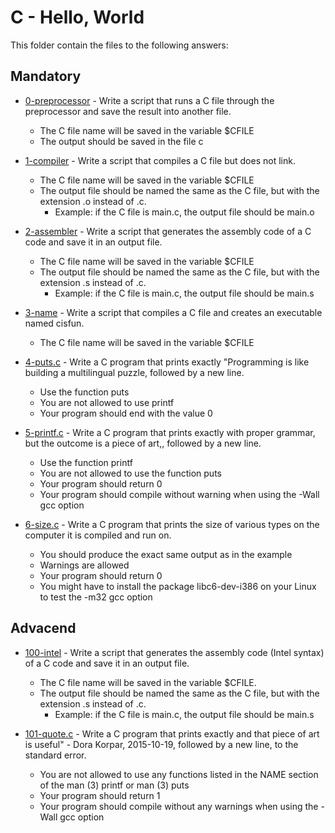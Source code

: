 # C - Hello, World

This folder contain the files to the following answers:

## Mandatory
 - [0-preprocessor](https://github.com/JefferMarcelino/alx-low_level_programming/edit/main/0x00-hello_world/0-preprocessor) - Write a script that runs a C file through the preprocessor and save the result into another file.
    - The C file name will be saved in the variable $CFILE
    - The output should be saved in the file c
 
 - [1-compiler](https://github.com/JefferMarcelino/alx-low_level_programming/edit/main/0x00-hello_world/1-compiler) - Write a script that compiles a C file but does not link.
    - The C file name will be saved in the variable $CFILE
    - The output file should be named the same as the C file, but with the extension .o instead of .c. 
        - Example: if the C file is main.c, the output file should be main.o

 - [2-assembler](https://github.com/JefferMarcelino/alx-low_level_programming/edit/main/0x00-hello_world/2-assembler) - Write a script that generates the assembly code of a C code and save it in an output file.
    - The C file name will be saved in the variable $CFILE
    - The output file should be named the same as the C file, but with the extension .s instead of .c. 
        - Example: if the C file is main.c, the output file should be main.s
 
 - [3-name](https://github.com/JefferMarcelino/alx-low_level_programming/edit/main/0x00-hello_world/3-name) - Write a script that compiles a C file and creates an executable named cisfun.
    - The C file name will be saved in the variable $CFILE

 - [4-puts.c](https://github.com/JefferMarcelino/alx-low_level_programming/edit/main/0x00-hello_world/4-puts.c) - Write a C program that prints exactly "Programming is like building a multilingual puzzle, followed by a new line.
    - Use the function puts
    - You are not allowed to use printf
    - Your program should end with the value 0
 
 - [5-printf.c](https://github.com/JefferMarcelino/alx-low_level_programming/edit/main/0x00-hello_world/5-printf.c) - Write a C program that prints exactly with proper grammar, but the outcome is a piece of art,, followed by a new line.
    - Use the function printf
    - You are not allowed to use the function puts
    - Your program should return 0
    - Your program should compile without warning when using the -Wall gcc option
 
 - [6-size.c](https://github.com/JefferMarcelino/alx-low_level_programming/edit/main/0x00-hello_world/6-size.c) - Write a C program that prints the size of various types on the computer it is compiled and run on.
    - You should produce the exact same output as in the example
    - Warnings are allowed
    - Your program should return 0
    - You might have to install the package libc6-dev-i386 on your Linux to test the -m32 gcc option
 
## Advacend
- [100-intel](https://github.com/JefferMarcelino/alx-low_level_programming/edit/main/0x00-hello_world/100-intel) - Write a script that generates the assembly code (Intel syntax) of a C code and save it in an output file.
    - The C file name will be saved in the variable $CFILE.
    - The output file should be named the same as the C file, but with the extension .s instead of .c. 
        - Example: if the C file is main.c, the output file should be main.s

- [101-quote.c](https://github.com/JefferMarcelino/alx-low_level_programming/edit/main/0x00-hello_world/101-quote.c) - Write a C program that prints exactly and that piece of art is useful" - Dora Korpar, 2015-10-19, followed by a new line, to the standard error.
    - You are not allowed to use any functions listed in the NAME section of the man (3) printf or man (3) puts
    - Your program should return 1
    - Your program should compile without any warnings when using the -Wall gcc option
